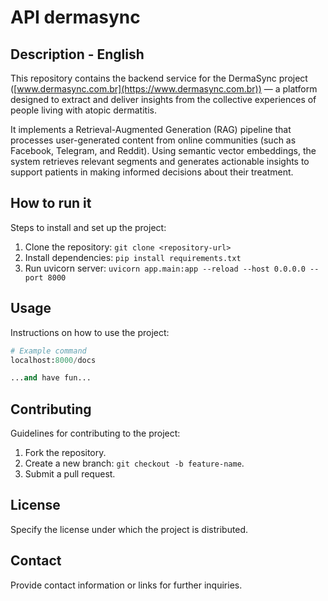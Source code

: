 # API dermasync

## Description - English

This repository contains the backend service for the DermaSync project ([www.dermasync.com.br](https://www.dermasync.com.br)) — a platform designed to extract and deliver insights from the collective experiences of people living with atopic dermatitis.

It implements a Retrieval-Augmented Generation (RAG) pipeline that processes user-generated content from online communities (such as Facebook, Telegram, and Reddit). Using semantic vector embeddings, the system retrieves relevant segments and generates actionable insights to support patients in making informed decisions about their treatment.


## How to run it
Steps to install and set up the project:
1. Clone the repository: `git clone <repository-url>`
2. Install dependencies: `pip install requirements.txt`
3. Run uvicorn server: `uvicorn app.main:app --reload --host 0.0.0.0 --port 8000`

## Usage
Instructions on how to use the project:
```python
# Example command
localhost:8000/docs

...and have fun...
```

## Contributing
Guidelines for contributing to the project:
1. Fork the repository.
2. Create a new branch: `git checkout -b feature-name`.
3. Submit a pull request.

## License
Specify the license under which the project is distributed.

## Contact
Provide contact information or links for further inquiries.